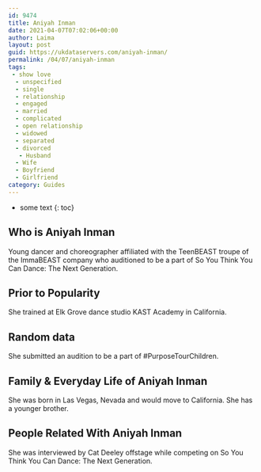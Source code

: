 ```yaml
---
id: 9474
title: Aniyah Inman
date: 2021-04-07T07:02:06+00:00
author: Laima
layout: post
guid: https://ukdataservers.com/aniyah-inman/
permalink: /04/07/aniyah-inman
tags:
 - show love
  - unspecified
  - single
  - relationship
  - engaged
  - married
  - complicated
  - open relationship
  - widowed
  - separated
  - divorced
   - Husband
  - Wife
  - Boyfriend
  - Girlfriend
category: Guides
---
```


* some text
{: toc}


## Who is Aniyah Inman
                  
                  
                  
Young dancer and choreographer affiliated with the TeenBEAST troupe of the ImmaBEAST company who auditioned to be a part of So You Think You Can Dance: The Next Generation.
                  
              
            
              
            
                
                
                
## Prior to Popularity
                  
                  
                  
She trained at Elk Grove dance studio KAST Academy in California.
                  
              
            
              
            
                
                
                
## Random data
                  
                  
                  
She submitted an audition to be a part of #PurposeTourChildren.
                  
              
            
              
            
                
                
                
## Family & Everyday Life of Aniyah Inman
                  
                  
                  
She was born in Las Vegas, Nevada and would move to California. She has a younger brother.
                  
              
            
              
            
                
                
                
## People Related With Aniyah Inman
                  
                  
                  
She was interviewed by Cat Deeley offstage while competing on So You Think You Can Dance: The Next Generation.
                  
              
            
              
            
                
              
            
              
              
            
            
              
            
          
          
          